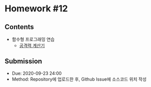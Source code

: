 # Homework #12

## Contents

- 함수형 프로그래밍 연습
  - [공격력 계산기](src/DamageCalculation.java)
  
## Submission

- Due: 2020-09-23 24:00
- Method: Repository에 업로드한 후, Github Issue에 소스코드 위치 작성
